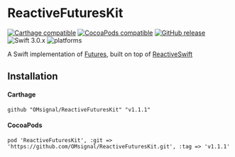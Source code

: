 # ReactiveFuturesKit

[![Carthage compatible](https://img.shields.io/badge/Carthage-compatible-4BC51D.svg?style=flat)](#carthage) [![CocoaPods compatible](https://img.shields.io/cocoapods/v/ReactiveFuturesKit.svg)](#cocoapods) [![GitHub release](https://img.shields.io/github/release/OMsignal/ReactiveFuturesKit.svg)](https://github.com/OMsignal/ReactiveFuturesKit/releases) ![Swift 3.0.x](https://img.shields.io/badge/Swift-3.0.x-orange.svg) ![platforms](https://img.shields.io/badge/platform-iOS-lightgrey.svg)

A Swift implementation of [Futures](https://en.wikipedia.org/wiki/Futures_and_promises), built on top of [ReactiveSwift](https://github.com/ReactiveCocoa/ReactiveSwift) 

## Installation

#### Carthage

```
github "OMsignal/ReactiveFuturesKit" "v1.1.1"
```

#### CocoaPods

```
pod 'ReactiveFuturesKit', :git => 'https://github.com/OMsignal/ReactiveFuturesKit.git', :tag => 'v1.1.1'
```
